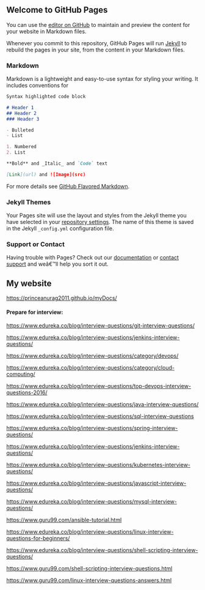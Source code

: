 ## Welcome to GitHub Pages

You can use the [editor on GitHub](https://github.com/princeanurag2011/myDocs/edit/master/README.md) to maintain and preview the content for your website in Markdown files.

Whenever you commit to this repository, GitHub Pages will run [Jekyll](https://jekyllrb.com/) to rebuild the pages in your site, from the content in your Markdown files.

### Markdown

Markdown is a lightweight and easy-to-use syntax for styling your writing. It includes conventions for

```markdown
Syntax highlighted code block

# Header 1
## Header 2
### Header 3

- Bulleted
- List

1. Numbered
2. List

**Bold** and _Italic_ and `Code` text

[Link](url) and ![Image](src)
```

For more details see [GitHub Flavored Markdown](https://guides.github.com/features/mastering-markdown/).

### Jekyll Themes

Your Pages site will use the layout and styles from the Jekyll theme you have selected in your [repository settings](https://github.com/princeanurag2011/myDocs/settings). The name of this theme is saved in the Jekyll `_config.yml` configuration file.

### Support or Contact

Having trouble with Pages? Check out our [documentation](https://help.github.com/categories/github-pages-basics/) or [contact support](https://github.com/contact) and weâ€™ll help you sort it out.
## My website 
https://princeanurag2011.github.io/myDocs/

#### Prepare for interview:

https://www.edureka.co/blog/interview-questions/git-interview-questions/

https://www.edureka.co/blog/interview-questions/jenkins-interview-questions/

https://www.edureka.co/blog/interview-questions/category/devops/

https://www.edureka.co/blog/interview-questions/category/cloud-computing/

https://www.edureka.co/blog/interview-questions/top-devops-interview-questions-2016/

https://www.edureka.co/blog/interview-questions/java-interview-questions/

https://www.edureka.co/blog/interview-questions/sql-interview-questions

https://www.edureka.co/blog/interview-questions/spring-interview-questions/

https://www.edureka.co/blog/interview-questions/jenkins-interview-questions/

https://www.edureka.co/blog/interview-questions/kubernetes-interview-questions/

https://www.edureka.co/blog/interview-questions/javascript-interview-questions/

https://www.edureka.co/blog/interview-questions/mysql-interview-questions/

https://www.guru99.com/ansible-tutorial.html

https://www.edureka.co/blog/interview-questions/linux-interview-questions-for-beginners/

https://www.edureka.co/blog/interview-questions/shell-scripting-interview-questions/

https://www.guru99.com/shell-scripting-interview-questions.html

https://www.guru99.com/linux-interview-questions-answers.html

